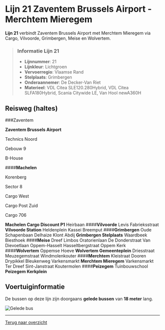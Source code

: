 # Lijn 21 Zaventem Brussels Airport - Merchtem Mieregem

**Lijn 21** verbindt Zaventem Brussels Airport met Merchtem Mieregem via Cargo, Vilvoorde, Grimbergen, Meise en Wolvertem.

> ### Informatie Lijn 21
> - **Lijnnummer**: 21
> - **Lijnkleur**: Lichtgroen
> - **Vervoerregio**: Vlaamse Rand
> - **Stelplaats**: Grimbergen
> - **Onderaannemer**: De Decker-Van Riet
> - **Materieel**: VDL Citea SLE120.280Hybrid, VDL Citea SLFA180Hybrid, Scania Citywide LE, Van Hool newA360H

## Reisweg (haltes)
###Zaventem

**Zaventem Brussels Airport**

Technics Noord

Gebouw 9

B-House

####**Machelen**

Korenberg

Sector 8

Cargo West

Cargo Post Zuid

Cargo 706

**Machelen Cargo Discount P1**
Heirbaan
####**Vilvoorde**
Levis
Fabrieksstraat
**Vilvoorde Station**
Heldenplein
Kassei
Breemput
####**Grimbergen**
Oude Schapenbaan
Delhaize
Klont
Abdij
**Grimbergen Stelplaats**
Waardbeek
Biesthoek
####**Meise**
Dreef
Limbos
Oratorienlaan
De Donderstraat
Van Dievoetlaan
Oppem-Hasselt
Hasseltbergstraat
Oppem Kerk
####**Wolvertem**
Oppemse Hoeve
**Wolvertem Gemeenteplein**
Driesstraat
Meuzegemstraat
Windmolenkouter
####**Merchtem**
Kleistraat
Dooren
Drypikkel
Bleukenweg
Varkensmarkt
**Merchtem Mieregem**
Varkensmarkt
Ter Dreef
Sint-Janstraat
Koutermolen
####**Peizegem**
Tuinbouwschool
**Peizegem Kerkplein**


## Voertuiginformatie
De bussen op deze lijn zijn doorgaans **gelede bussen** van **18 meter** lang.

![Gelede bus](https://example.com/geledebus.jpg)

---

[Terug naar overzicht](../README.md)
